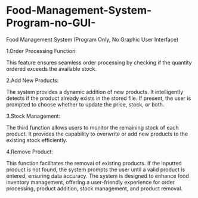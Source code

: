 # Food-Management-System-Program-no-GUI-
Food Management System (Program Only, No Graphic User Interface)

1.Order Processing Function:

This feature ensures seamless order processing by checking if the quantity ordered exceeds the available stock.

2.Add New Products:

The system provides a dynamic addition of new products. It intelligently detects if the product already exists in the stored file. If present, the user is prompted to choose whether to update the price, stock, or both.

3.Stock Management:

The third function allows users to monitor the remaining stock of each product. It provides the capability to overwrite or add new products to the existing stock efficiently.

4.Remove Product:

This function facilitates the removal of existing products. If the inputted product is not found, the system prompts the user until a valid product is entered, ensuring data accuracy.
The system is designed to enhance food inventory management, offering a user-friendly experience for order processing, product addition, stock management, and product removal.

